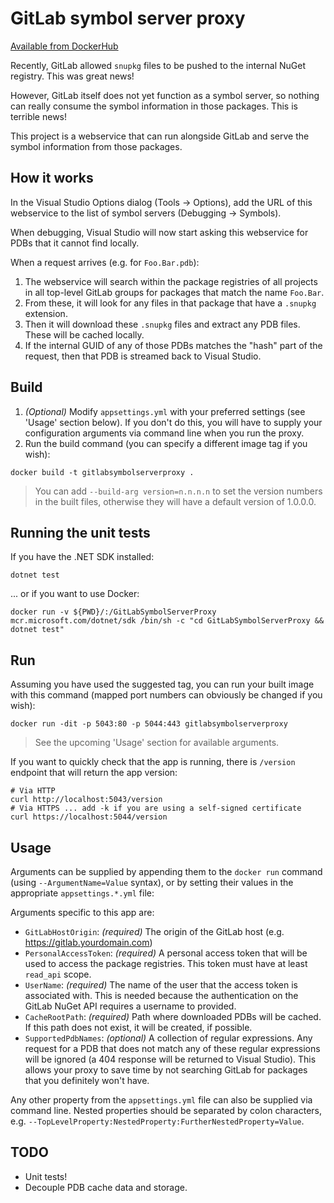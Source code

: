 # GitLab symbol server proxy

[Available from DockerHub](https://hub.docker.com/r/peeveen/gitlabsymbolserverproxy)

Recently, GitLab allowed `snupkg` files to be pushed to the internal NuGet registry. This was great news!

However, GitLab itself does not yet function as a symbol server, so nothing can really consume the symbol information in those packages. This is terrible news!

This project is a webservice that can run alongside GitLab and serve the symbol information from those packages.

## How it works

In the Visual Studio Options dialog (Tools → Options), add the URL of this webservice to the list of symbol servers (Debugging → Symbols).

When debugging, Visual Studio will now start asking this webservice for PDBs that it cannot find locally.

When a request arrives (e.g. for `Foo.Bar.pdb`):

1. The webservice will search within the package registries of all projects in all top-level GitLab groups for packages that match the name `Foo.Bar`.
2. From these, it will look for any files in that package that have a `.snupkg` extension.
3. Then it will download these `.snupkg` files and extract any PDB files. These will be cached locally.
4. If the internal GUID of any of those PDBs matches the "hash" part of the request, then that PDB is streamed back to Visual Studio.

## Build

1. _(Optional)_ Modify `appsettings.yml` with your preferred settings (see 'Usage' section below). If you don't do this, you will have to supply your configuration arguments via command line when you run the proxy.
2. Run the build command (you can specify a different image tag if you wish):

```
docker build -t gitlabsymbolserverproxy .
```

> You can add `--build-arg version=n.n.n.n` to set the version numbers in the built files, otherwise they will have a default version of 1.0.0.0.

## Running the unit tests

If you have the .NET SDK installed:

```
dotnet test
```

... or if you want to use Docker:

```
docker run -v ${PWD}/:/GitLabSymbolServerProxy mcr.microsoft.com/dotnet/sdk /bin/sh -c "cd GitLabSymbolServerProxy && dotnet test"
```

## Run

Assuming you have used the suggested tag, you can run your built image with this command (mapped port numbers can obviously be changed if you wish):

```
docker run -dit -p 5043:80 -p 5044:443 gitlabsymbolserverproxy
```

> See the upcoming 'Usage' section for available arguments.

If you want to quickly check that the app is running, there is `/version` endpoint that will return the app version:

```
# Via HTTP
curl http://localhost:5043/version
# Via HTTPS ... add -k if you are using a self-signed certificate
curl https://localhost:5044/version
```

## Usage

Arguments can be supplied by appending them to the `docker run` command (using `--ArgumentName=Value` syntax), or by setting their values in the appropriate `appsettings.*.yml` file:

Arguments specific to this app are:

- `GitLabHostOrigin`: _(required)_ The origin of the GitLab host (e.g. https://gitlab.yourdomain.com)
- `PersonalAccessToken`: _(required)_ A personal access token that will be used to access the package registries. This token must have at least `read_api` scope.
- `UserName`: _(required)_ The name of the user that the access token is associated with. This is needed because the authentication on the GitLab NuGet API requires a username to provided.
- `CacheRootPath`: _(required)_ Path where downloaded PDBs will be cached. If this path does not exist, it will be created, if possible.
- `SupportedPdbNames`: _(optional)_ A collection of regular expressions. Any request for a PDB that does not match any of these regular expressions will be ignored (a 404 response will be returned to Visual Studio). This allows your proxy to save time by not searching GitLab for packages that you definitely won't have.

Any other property from the `appsettings.yml` file can also be supplied via command line. Nested properties should be separated by colon characters, e.g. `--TopLevelProperty:NestedProperty:FurtherNestedProperty=Value`.

## TODO

- Unit tests!
- Decouple PDB cache data and storage.
